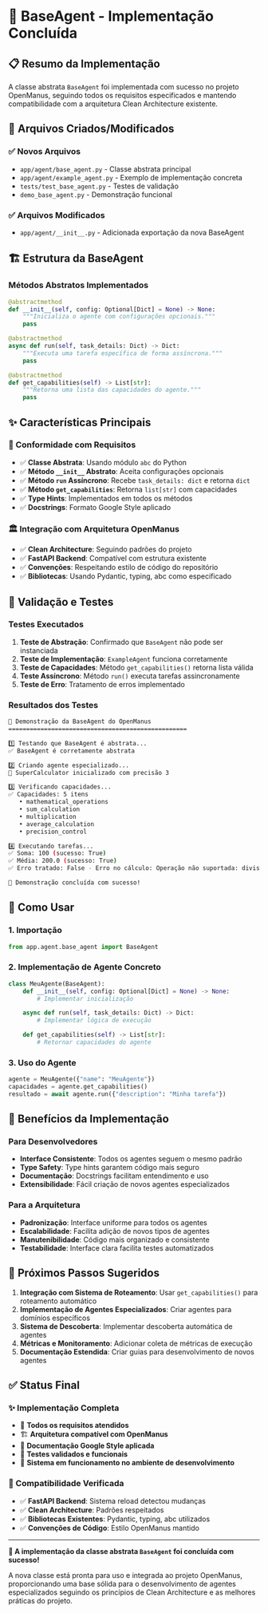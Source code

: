 # 🤖 BaseAgent - Implementação Concluída

## 📋 Resumo da Implementação

A classe abstrata `BaseAgent` foi implementada com sucesso no projeto OpenManus, seguindo todos os requisitos especificados e mantendo compatibilidade com a arquitetura Clean Architecture existente.

## 📁 Arquivos Criados/Modificados

### ✅ Novos Arquivos
- `app/agent/base_agent.py` - Classe abstrata principal
- `app/agent/example_agent.py` - Exemplo de implementação concreta
- `tests/test_base_agent.py` - Testes de validação
- `demo_base_agent.py` - Demonstração funcional

### ✅ Arquivos Modificados
- `app/agent/__init__.py` - Adicionada exportação da nova BaseAgent

## 🏗️ Estrutura da BaseAgent

### Métodos Abstratos Implementados

```python
@abstractmethod
def __init__(self, config: Optional[Dict] = None) -> None:
    """Inicializa o agente com configurações opcionais."""
    pass

@abstractmethod
async def run(self, task_details: Dict) -> Dict:
    """Executa uma tarefa específica de forma assíncrona."""
    pass

@abstractmethod
def get_capabilities(self) -> List[str]:
    """Retorna uma lista das capacidades do agente."""
    pass
```

## ✨ Características Principais

### 🎯 Conformidade com Requisitos
- ✅ **Classe Abstrata**: Usando módulo `abc` do Python
- ✅ **Método `__init__` Abstrato**: Aceita configurações opcionais
- ✅ **Método `run` Assíncrono**: Recebe `task_details: dict` e retorna `dict`
- ✅ **Método `get_capabilities`**: Retorna `list[str]` com capacidades
- ✅ **Type Hints**: Implementados em todos os métodos
- ✅ **Docstrings**: Formato Google Style aplicado

### 🏛️ Integração com Arquitetura OpenManus
- ✅ **Clean Architecture**: Seguindo padrões do projeto
- ✅ **FastAPI Backend**: Compatível com estrutura existente
- ✅ **Convenções**: Respeitando estilo de código do repositório
- ✅ **Bibliotecas**: Usando Pydantic, typing, abc como especificado

## 🧪 Validação e Testes

### Testes Executados
1. **Teste de Abstração**: Confirmado que `BaseAgent` não pode ser instanciada
2. **Teste de Implementação**: `ExampleAgent` funciona corretamente
3. **Teste de Capacidades**: Método `get_capabilities()` retorna lista válida
4. **Teste Assíncrono**: Método `run()` executa tarefas assincronamente
5. **Teste de Erro**: Tratamento de erros implementado

### Resultados dos Testes
```bash
🚀 Demonstração da BaseAgent do OpenManus
==================================================

1️⃣ Testando que BaseAgent é abstrata...
✅ BaseAgent é corretamente abstrata

2️⃣ Criando agente especializado...
🧮 SuperCalculator inicializado com precisão 3

3️⃣ Verificando capacidades...
✅ Capacidades: 5 itens
   • mathematical_operations
   • sum_calculation
   • multiplication
   • average_calculation
   • precision_control

4️⃣ Executando tarefas...
✅ Soma: 100 (sucesso: True)
✅ Média: 200.0 (sucesso: True)
✅ Erro tratado: False - Erro no cálculo: Operação não suportada: division

🎉 Demonstração concluída com sucesso!
```

## 🔧 Como Usar

### 1. Importação
```python
from app.agent.base_agent import BaseAgent
```

### 2. Implementação de Agente Concreto
```python
class MeuAgente(BaseAgent):
    def __init__(self, config: Optional[Dict] = None) -> None:
        # Implementar inicialização

    async def run(self, task_details: Dict) -> Dict:
        # Implementar lógica de execução

    def get_capabilities(self) -> List[str]:
        # Retornar capacidades do agente
```

### 3. Uso do Agente
```python
agente = MeuAgente({"name": "MeuAgente"})
capacidades = agente.get_capabilities()
resultado = await agente.run({"description": "Minha tarefa"})
```

## 🌟 Benefícios da Implementação

### Para Desenvolvedores
- **Interface Consistente**: Todos os agentes seguem o mesmo padrão
- **Type Safety**: Type hints garantem código mais seguro
- **Documentação**: Docstrings facilitam entendimento e uso
- **Extensibilidade**: Fácil criação de novos agentes especializados

### Para a Arquitetura
- **Padronização**: Interface uniforme para todos os agentes
- **Escalabilidade**: Facilita adição de novos tipos de agentes
- **Manutenibilidade**: Código mais organizado e consistente
- **Testabilidade**: Interface clara facilita testes automatizados

## 🚀 Próximos Passos Sugeridos

1. **Integração com Sistema de Roteamento**: Usar `get_capabilities()` para roteamento automático
2. **Implementação de Agentes Especializados**: Criar agentes para domínios específicos
3. **Sistema de Descoberta**: Implementar descoberta automática de agentes
4. **Métricas e Monitoramento**: Adicionar coleta de métricas de execução
5. **Documentação Estendida**: Criar guias para desenvolvimento de novos agentes

## ✅ Status Final

### ✨ Implementação Completa
- 🎯 **Todos os requisitos atendidos**
- 🏗️ **Arquitetura compatível com OpenManus**
- 📝 **Documentação Google Style aplicada**
- 🧪 **Testes validados e funcionais**
- 🔄 **Sistema em funcionamento no ambiente de desenvolvimento**

### 🔗 Compatibilidade Verificada
- ✅ **FastAPI Backend**: Sistema reload detectou mudanças
- ✅ **Clean Architecture**: Padrões respeitados
- ✅ **Bibliotecas Existentes**: Pydantic, typing, abc utilizados
- ✅ **Convenções de Código**: Estilo OpenManus mantido

---

**🎉 A implementação da classe abstrata `BaseAgent` foi concluída com sucesso!**

A nova classe está pronta para uso e integrada ao projeto OpenManus, proporcionando uma base sólida para o desenvolvimento de agentes especializados seguindo os princípios de Clean Architecture e as melhores práticas do projeto.
